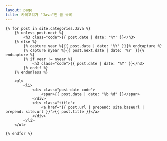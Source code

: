 ```yaml
---
layout: page
title: 카테고리가 "Java"인 글 목록
---
```

<!-- Java에 포함된 글들: -->
<!-- .code is a class with one font-family property. -->
<section>
	<!-- <ul>
		{% for post in site.categories.Java %}
		<li>
			<div class="post-date code">
				<span>{{ post.date | date: "%b %d" }}</span>
			</div>
			<div class="title">
				<a href="{{ post.url | prepend: site.baseurl | prepend: site.url }}">{{ post.title }}</a>
			</div>
		</li>
		{% endfor %}
	</ul> -->

	{% for post in site.categories.Java %}
		{% unless post.next %}
			<h3 class="code">{{ post.date | date: '%Y' }}</h3>
		{% else %}
			{% capture year %}{{ post.date | date: '%Y' }}{% endcapture %}
			{% capture nyear %}{{ post.next.date | date: '%Y' }}{% endcapture %}
			{% if year != nyear %}
				<h3 class="code">{{ post.date | date: '%Y' }}</h3>
			{% endif %}
		{% endunless %}

		<ul>
			<li>
				<div class="post-date code">
					<span>{{ post.date | date: "%b %d" }}</span>
				</div>
				<div class="title">
					<a href="{{ post.url | prepend: site.baseurl | prepend: site.url }}">{{ post.title }}</a>
				</div>
			</li>
		</ul>

	{% endfor %}
</section>
